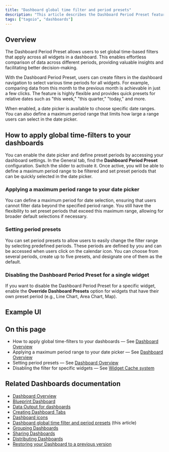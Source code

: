 ```yaml
---
title: "Dashboard global time filter and period presets"
description: "This article describes the Dashboard Period Preset feature in TagoIO, which sets global time-based filters and quick period presets across all widgets, and explains using the date picker to select specific ranges and define a maximum selectable period."
tags: ["tagoio", "dashboards"]
---
```

## Overview
The Dashboard Period Preset allows users to set global time-based filters that apply across all widgets in a dashboard. This enables effortless comparison of data across different periods, providing valuable insights and facilitating better decision-making.

With the Dashboard Period Preset, users can create filters in the dashboard navigation to select various time periods for all widgets. For example, comparing data from this month to the previous month is achievable in just a few clicks. The feature is highly flexible and provides quick presets for relative dates such as "this week," "this quarter," "today," and more.

When enabled, a date picker is available to choose specific date ranges. You can also define a maximum period range that limits how large a range users can select in the date picker.

## How to apply global time-filters to your dashboards
You can enable the date picker and define preset periods by accessing your dashboard settings. In the General tab, find the **Dashboard Period Preset** configuration. Switch the slider to activate it. Once active, you will be able to define a maximum period range to be filtered and set preset periods that can be quickly selected in the date picker.

### Applying a maximum period range to your date picker
You can define a maximum period for date selection, ensuring that users cannot filter data beyond the specified period range. You still have the flexibility to set preset periods that exceed this maximum range, allowing for broader default selections if necessary.

### Setting period presets
You can set period presets to allow users to easily change the filter range by selecting predefined periods. These periods are defined by you and can be accessed when users click on the calendar icon. You can choose from several periods, create up to five presets, and designate one of them as the default.

### Disabling the Dashboard Period Preset for a single widget
If you want to disable the Dashboard Period Preset for a specific widget, enable the **Override Dashboard Presets** option for widgets that have their own preset period (e.g., Line Chart, Area Chart, Map).

## Example UI
<!-- Image placeholder removed for build -->

## On this page
- How to apply global time-filters to your dashboards — See [Dashboard Overview](../dashboards/index)
- Applying a maximum period range to your date picker — See [Dashboard Overview](../dashboards/index)
- Setting period presets — See [Dashboard Overview](../dashboards/index)
- Disabling the filter for specific widgets — See [Widget Cache system](../widgets/widget-cache-system)

## Related Dashboards documentation
- [Dashboard Overview](../dashboards/index)  
- [Blueprint Dashboard](../dashboards/blueprint-dashboard)  
- [Data Output for dashboards](../services/data-output-for-dashboards)  
- [Creating Dashboard Tabs](../dashboards/creating-dashboard-tabs)  
- [Dashboard icons](../dashboards/dashboard-icons)  
- [Dashboard global time filter and period presets](#) (this article)
- [Grouping Dashboards](../dashboards/grouping-dashboards)  
- [Sharing Dashboards](../dashboards/sharing-dashboards)  
- [Distributing Dashboards](../dashboards/distributing-dashboards)  
- [Restoring your Dashboard to a previous version](../dashboards/restoring-your-dashboard-to-a-previous-version)